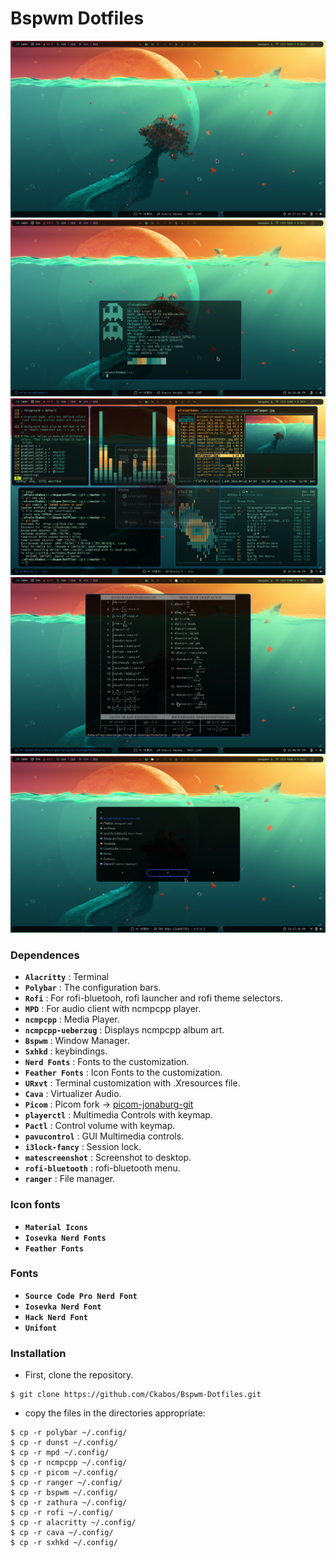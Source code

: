 # Bspwm Dotfiles

![img](./screenshots/screenshot1.png)
![img](./screenshots/screenshot2.png)
![img](./screenshots/screenshot3.png)
![img](./screenshots/screenshot4.png)
![img](./screenshots/screenshot5.png)

<!------------------------------------------------------------------------------------------>


### Dependences

- **`Alacritty`** : Terminal
- **`Polybar`** : The configuration bars.
- **`Rofi`** : For rofi-bluetooh, rofi launcher and rofi theme selectors.
- **`MPD`** : For audio client with ncmpcpp player.
- **`ncmpcpp`** : Media Player.
- **`ncmpcpp-ueberzug`** : Displays ncmpcpp album art. 
- **`Bspwm`** : Window Manager.
- **`Sxhkd`** : keybindings.
- **`Nerd Fonts`** : Fonts to the customization.
- **`Feather Fonts`** :  Icon Fonts to the customization.
- **`URxvt`** : Terminal customization with .Xresources file.
- **`Cava`** : Virtualizer Audio.
- **`Picom`** : Picom fork -> [picom-jonaburg-git](https://aur.archlinux.org/packages/picom-jonaburg-git)
- **`playerctl`** : Multimedia Controls with keymap. 
- **`Pactl`** : Control volume with keymap.
- **`pavucontrol`** : GUI Multimedia controls.
- **`i3lock-fancy`** : Session lock.
- **`matescreenshot`** : Screenshot to desktop.
- **`rofi-bluetooth`** : rofi-bluetooth menu.
- **`ranger`** : File manager.

### Icon fonts

- **`Material Icons`**
- **`Iosevka Nerd Fonts`**
- **`Feather Fonts`**

### Fonts

- **`Source Code Pro Nerd Font`**
- **`Iosevka Nerd Font`**
- **`Hack Nerd Font`**
- **`Unifont`**

### Installation 

- First, clone the repository.

```
$ git clone https://github.com/Ckabos/Bspwm-Dotfiles.git
```

- copy the files in the directories appropriate:

```
$ cp -r polybar ~/.config/
$ cp -r dunst ~/.config/
$ cp -r mpd ~/.config/
$ cp -r ncmpcpp ~/.config/
$ cp -r picom ~/.config/
$ cp -r ranger ~/.config/
$ cp -r bspwm ~/.config/
$ cp -r zathura ~/.config/
$ cp -r rofi ~/.config/
$ cp -r alacritty ~/.config/
$ cp -r cava ~/.config/
$ cp -r sxhkd ~/.config/
```
